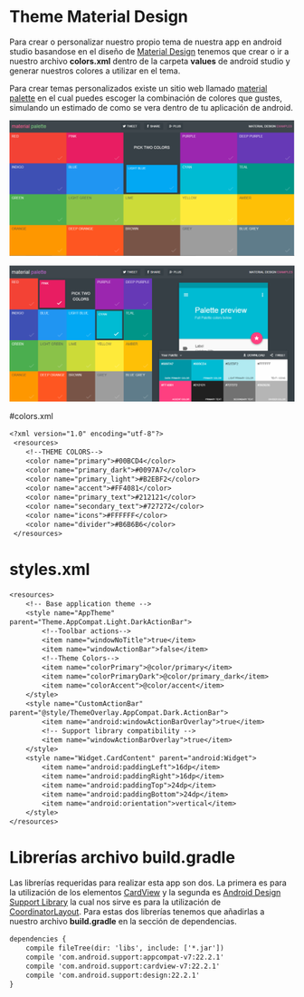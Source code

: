 # Theme Material Design
Para crear o personalizar nuestro propio tema de nuestra app en android studio basandose en el diseño de [Material Design](https://www.google.com/design/spec/material-design/introduction.html) 
tenemos que crear o ir a nuestro archivo **colors.xml** dentro de la carpeta **values** de android studio y generar nuestros colores a utilizar en el tema.

Para crear temas personalizados existe un sitio web llamado [material palette](https://www.materialpalette.com/) en el cual puedes escoger la combinación de colores que gustes, simulando un estimado de como se vera dentro de tu aplicación de android.

![](https://raw.githubusercontent.com/jorgefrac/Android-App-Collapsing-Toolbar/master/Screenshots/colors_1.png)

![](https://raw.githubusercontent.com/jorgefrac/Android-App-Collapsing-Toolbar/master/Screenshots/colors_2.png)

#colors.xml

```
<?xml version="1.0" encoding="utf-8"?>
 <resources>
    <!--THEME COLORS-->
    <color name="primary">#00BCD4</color>
    <color name="primary_dark">#0097A7</color>
    <color name="primary_light">#B2EBF2</color>
    <color name="accent">#FF4081</color>
    <color name="primary_text">#212121</color>
    <color name="secondary_text">#727272</color>
    <color name="icons">#FFFFFF</color>
    <color name="divider">#B6B6B6</color>
 </resources>
```

# styles.xml

```
<resources>
    <!-- Base application theme -->
    <style name="AppTheme" parent="Theme.AppCompat.Light.DarkActionBar">
        <!--Toolbar actions-->
        <item name="windowNoTitle">true</item>
        <item name="windowActionBar">false</item>
        <!--Theme Colors-->
        <item name="colorPrimary">@color/primary</item>
        <item name="colorPrimaryDark">@color/primary_dark</item>
        <item name="colorAccent">@color/accent</item>
    </style>
    <style name="CustomActionBar" parent="@style/ThemeOverlay.AppCompat.Dark.ActionBar">
        <item name="android:windowActionBarOverlay">true</item>
        <!-- Support library compatibility -->
        <item name="windowActionBarOverlay">true</item>
    </style>
    <style name="Widget.CardContent" parent="android:Widget">
        <item name="android:paddingLeft">16dp</item>
        <item name="android:paddingRight">16dp</item>
        <item name="android:paddingTop">24dp</item>
        <item name="android:paddingBottom">24dp</item>
        <item name="android:orientation">vertical</item>
    </style>
</resources>
```

# Librerías archivo build.gradle
Las librerías requeridas para realizar esta app son dos. La primera es para la utilización de los elementos [CardView](https://developer.android.com/reference/android/support/v7/widget/CardView.html) y la segunda es [Android Design Support Library](http://android-developers.blogspot.mx/2015/05/android-design-support-library.html) la cual nos sirve es para la utilización de [CoordinatorLayout](https://developer.android.com/reference/android/support/v7/widget/CardView.html). Para estas dos librerías tenemos que añadirlas a nuestro archivo **build.gradle** en la sección de dependencias.

```
dependencies {
    compile fileTree(dir: 'libs', include: ['*.jar'])
    compile 'com.android.support:appcompat-v7:22.2.1'
    compile 'com.android.support:cardview-v7:22.2.1'
    compile 'com.android.support:design:22.2.1'
}
```

